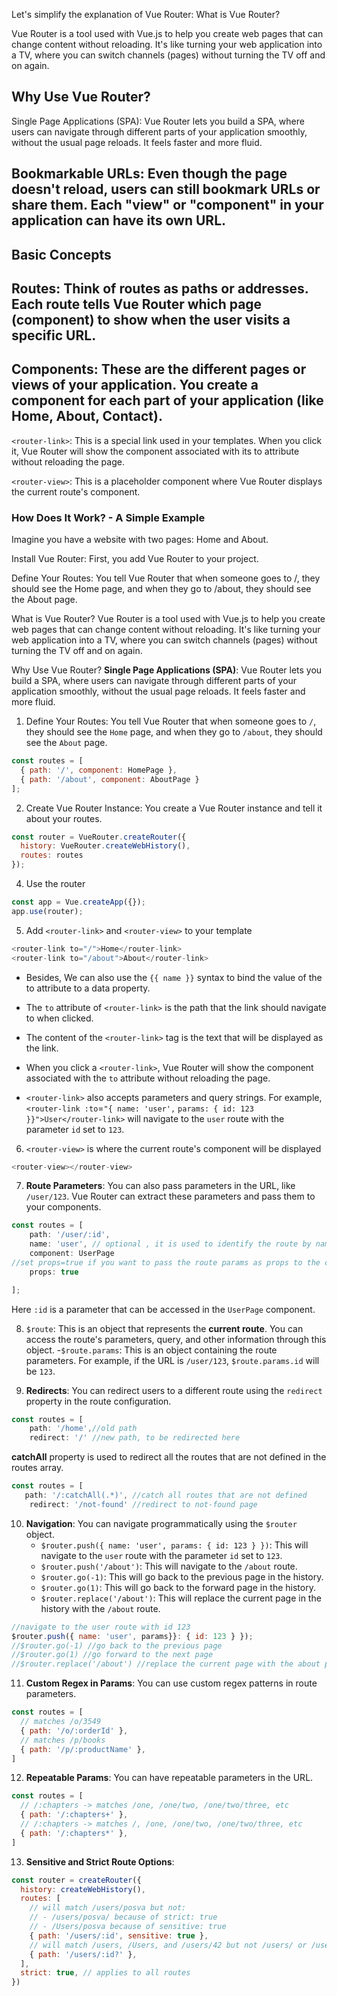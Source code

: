 Let's simplify the explanation of Vue Router:
What is Vue Router?

Vue Router is a tool used with Vue.js to help you create web pages that can change content without reloading. It's like turning your web application into a TV, where you can switch channels (pages) without turning the TV off and on again.

## Why Use Vue Router?

Single Page Applications (SPA): Vue Router lets you build a SPA, where users can navigate through different parts of your application smoothly, without the usual page reloads. It feels faster and more fluid.

## Bookmarkable URLs: Even though the page doesn't reload, users can still bookmark URLs or share them. Each "view" or "component" in your application can have its own URL.

## Basic Concepts

## Routes: Think of routes as paths or addresses. Each route tells Vue Router which page (component) to show when the user visits a specific URL.

## Components: These are the different pages or views of your application. You create a component for each part of your application (like Home, About, Contact).

`<router-link>`: This is a special link used in your templates. When you click it, Vue Router will show the component associated with its to attribute without reloading the page.

 `<router-view>`: This is a placeholder component where Vue Router displays the current route's component.

### How Does It Work? - A Simple Example

Imagine you have a website with two pages: Home and About.

Install Vue Router: First, you add Vue Router to your project.

Define Your Routes: You tell Vue Router that when someone goes to /, they should see the Home page, and when they go to /about, they should see the About page.

What is Vue Router?
Vue Router is a tool used with Vue.js to help you create web pages that can change content without reloading. It's like turning your web application into a TV, where you can switch channels (pages) without turning the TV off and on again.

Why Use Vue Router?
**Single Page Applications (SPA)**: Vue Router lets you build a SPA, where users can navigate through different parts of your application smoothly, without the usual page reloads. It feels faster and more fluid.


1. Define Your Routes: You tell Vue Router that when someone goes to `/`, they should see the `Home` page, and when they go to `/about`, they should see the `About` page.

```javascript
const routes = [
  { path: '/', component: HomePage },
  { path: '/about', component: AboutPage }
];
```
2. Create Vue Router Instance: You create a Vue Router instance and tell it about your routes.
```javascript
const router = VueRouter.createRouter({
  history: VueRouter.createWebHistory(),
  routes: routes
});
```

4. Use the router
```javascript
const app = Vue.createApp({});
app.use(router);
```

5. Add `<router-link>` and `<router-view>` to your template
 
```javascript
<router-link to="/">Home</router-link>
<router-link to="/about">About</router-link>
```

  - Besides, We can also use the `{{ name }}` syntax to bind the value of the to attribute to a data property.
  
  - The `to` attribute of `<router-link>` is the path that the link should navigate to when clicked.
  
  - The content of the `<router-link>` tag is the text that will be displayed as the link.
  
  - When you click a `<router-link>`, Vue Router will show the component associated with the `to` attribute without reloading the page.
  
  - `<router-link>` also accepts parameters and query strings. For example, `<router-link :to`=`"{ name: 'user',` `params: { id: 123 }}">User</router-link>` will navigate to the `user` route with the parameter `id` set to `123`.

6. `<router-view>` is where the current route's component will be displayed
```javascript
<router-view></router-view>
```

7. **Route Parameters**: You can also pass parameters in the URL, like `/user/123`. Vue Router can extract these parameters and pass them to your components.

```javascript
const routes = [
    path: '/user/:id',
    name: 'user', // optional , it is used to identify the route by name
    component: UserPage
//set props=true if you want to pass the route params as props to the component
    props: true

];
```
Here `:id` is a parameter that can be accessed in the `UserPage` component.

8. `$route`: This is an object that represents the **current route**. You can access the route's parameters, query, and other information through this object.
    -`$route.params`: This is an object containing the route parameters. For example, if the URL is `/user/123`, `$route.params.id` will be `123`.

9. **Redirects**: You can redirect users to a different route using the `redirect` property in the route configuration.
```javascript
const routes = [   
    path: '/home',//old path
    redirect: '/' //new path, to be redirected here


```

**catchAll** property is used to redirect all the routes that are not defined in the routes array.
```javascript
const routes = [
   path: '/:catchAll(.*)', //catch all routes that are not defined
    redirect: '/not-found' //redirect to not-found page
```
10. **Navigation**: You can navigate programmatically using the `$router` object.
    - `$router.push({ name: 'user', params: { id: 123 } })`: This will navigate to the `user` route with the parameter `id` set to `123`.
    - `$router.push('/about')`: This will navigate to the `/about` route.
    - `$router.go(-1)`: This will go back to the previous page in the history.
    - `$router.go(1)`: This will go back to the forward page in the history.
    - `$router.replace('/about')`: This will replace the current page in the history with the `/about` route.
```javascript
//navigate to the user route with id 123
$router.push({ name: 'user', params}}: { id: 123 } });
//$router.go(-1) //go back to the previous page
//$router.go(1) //go forward to the next page
//$router.replace('/about') //replace the current page with the about page
```    


11. **Custom Regex in Params**: You can use custom regex patterns in route parameters.
```javascript
const routes = [
  // matches /o/3549
  { path: '/o/:orderId' },
  // matches /p/books
  { path: '/p/:productName' },
]
```

12. **Repeatable Params**: You can have repeatable parameters in the URL.
```javascript
const routes = [
  // /:chapters -> matches /one, /one/two, /one/two/three, etc
  { path: '/:chapters+' },
  // /:chapters -> matches /, /one, /one/two, /one/two/three, etc
  { path: '/:chapters*' },
]
```

13. **Sensitive and Strict Route Options**:
```javascript
const router = createRouter({
  history: createWebHistory(),
  routes: [
    // will match /users/posva but not:
    // - /users/posva/ because of strict: true
    // - /Users/posva because of sensitive: true
    { path: '/users/:id', sensitive: true },
    // will match /users, /Users, and /users/42 but not /users/ or /users/42/
    { path: '/users/:id?' },
  ],
  strict: true, // applies to all routes
})
```
